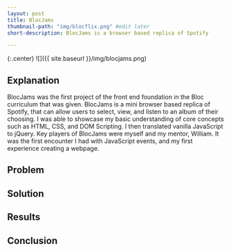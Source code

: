 ```yaml
---
layout: post
title: BlocJams
thumbnail-path: "img/blocflix.png" #edit later
short-description: BlocJams is a browser based replica of Spotify

---
```


{:.center}
![]({{ site.baseurl }}/img/blocjams.png)

## Explanation

BlocJams was the first project of the front end foundation in the Bloc curriculum that was given. BlocJams is a mini browser based replica of Spotify, that can allow users to select, view, and listen to an album of their choosing. I was able to showcase my basic understanding of core concepts such as HTML, CSS, and DOM Scripting. I then translated vanilla JavaScript to jQuery. Key players of BlocJams were myself and my mentor, William. It was the first encounter I had with JavaScript events, and my first experience creating a webpage.

## Problem



## Solution


## Results



## Conclusion
